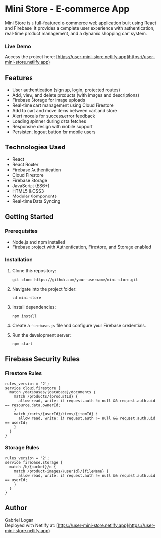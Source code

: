 # Mini Store - E-commerce App

Mini Store is a full-featured e-commerce web application built using React and Firebase. It provides a complete user experience with authentication, real-time product management, and a dynamic shopping cart system.

### Live Demo
Access the project here: [https://user-mini-store.netlify.app](https://user-mini-store.netlify.app)

## Features

- User authentication (sign up, login, protected routes)
- Add, view, and delete products (with images and descriptions)
- Firebase Storage for image uploads
- Real-time cart management using Cloud Firestore
- Add to cart and move items between cart and store
- Alert modals for success/error feedback
- Loading spinner during data fetches
- Responsive design with mobile support
- Persistent logout button for mobile users

## Technologies Used

- React
- React Router
- Firebase Authentication
- Cloud Firestore
- Firebase Storage
- JavaScript (ES6+)
- HTML5 & CSS3
- Modular Components
- Real-time Data Syncing

## Getting Started

### Prerequisites

- Node.js and npm installed
- Firebase project with Authentication, Firestore, and Storage enabled

### Installation

1. Clone this repository:
   ```
   git clone https://github.com/your-username/mini-store.git
   ```

2. Navigate into the project folder:
   ```
   cd mini-store
   ```

3. Install dependencies:
   ```
   npm install
   ```

4. Create a `firebase.js` file and configure your Firebase credentials.

5. Run the development server:
   ```
   npm start
   ```

## Firebase Security Rules

### Firestore Rules

```
rules_version = '2';
service cloud.firestore {
  match /databases/{database}/documents {
    match /products/{productId} {
      allow read, write: if request.auth != null && request.auth.uid == resource.data.ownerId;
    }
    match /carts/{userId}/items/{itemId} {
      allow read, write: if request.auth != null && request.auth.uid == userId;
    }
  }
}
```

### Storage Rules

```
rules_version = '2';
service firebase.storage {
  match /b/{bucket}/o {
    match /product-images/{userId}/{fileName} {
      allow read, write: if request.auth != null && request.auth.uid == userId;
    }
  }
}
```

## Author

Gabriel Logan  
Deployed with Netlify at: [https://user-mini-store.netlify.app](https://user-mini-store.netlify.app)
